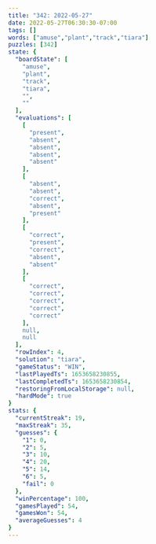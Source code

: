 ```yaml
---
title: "342: 2022-05-27"
date: 2022-05-27T06:30:30-07:00
tags: []
words: ["amuse","plant","track","tiara"]
puzzles: [342]
state: {
  "boardState": [
    "amuse",
    "plant",
    "track",
    "tiara",
    "",
    ""
  ],
  "evaluations": [
    [
      "present",
      "absent",
      "absent",
      "absent",
      "absent"
    ],
    [
      "absent",
      "absent",
      "correct",
      "absent",
      "present"
    ],
    [
      "correct",
      "present",
      "correct",
      "absent",
      "absent"
    ],
    [
      "correct",
      "correct",
      "correct",
      "correct",
      "correct"
    ],
    null,
    null
  ],
  "rowIndex": 4,
  "solution": "tiara",
  "gameStatus": "WIN",
  "lastPlayedTs": 1653658230855,
  "lastCompletedTs": 1653658230854,
  "restoringFromLocalStorage": null,
  "hardMode": true
}
stats: {
  "currentStreak": 19,
  "maxStreak": 35,
  "guesses": {
    "1": 0,
    "2": 5,
    "3": 10,
    "4": 20,
    "5": 14,
    "6": 5,
    "fail": 0
  },
  "winPercentage": 100,
  "gamesPlayed": 54,
  "gamesWon": 54,
  "averageGuesses": 4
}
---
```


<!-- more -->

